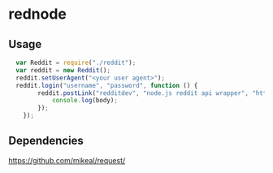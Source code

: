 
# rednode

## Usage

```javascript
  var Reddit = require("./reddit");
  var reddit = new Reddit();
  reddit.setUserAgent("<your user agent>");
  reddit.login("username", "password", function () {
		reddit.postLink("redditdev", "node.js reddit api wrapper", "https://github.com/theyshookhands/rednode", function (body) {
			console.log(body);
		});
	});
```

## Dependencies

https://github.com/mikeal/request/
